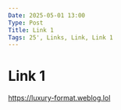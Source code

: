 ```yaml
---
Date: 2025-05-01 13:00
Type: Post
Title: Link 1
Tags: 25', Links, Link, Link 1
---
```


# Link 1

<https://luxury-format.weblog.lol>
